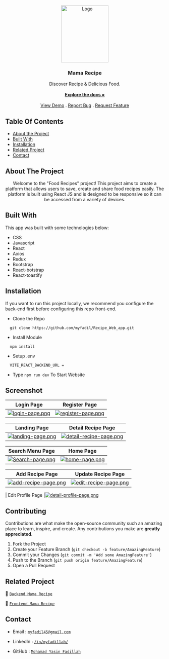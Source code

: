 <br/>
<p align="center">
  <a href="https://recipe-fe-one.vercel.app">
    <img src="https://i.postimg.cc/Xq7rdzF9/logo.png" alt="Logo" width="150" height="180">
  </a>

  <h3 align="center">Mama Recipe</h3>

  <p align="center">
    Discover Recipe & Delicious Food.
    <br/>
    <br/>
    <a href="https://github.com/myfadil/Recipe_Web_app"><strong>Explore the docs »</strong></a>
    <br/>
    <br/>
    <a href="https://recipe-fe-one.vercel.app">View Demo</a>
    .
    <a href="https://github.com/myfadil/Recipe_Web_app/issues">Report Bug</a>
    .
    <a href="https://github.com/myfadil/Recipe_Web_app/issues">Request Feature</a>
  </p>
</p>

## Table Of Contents

- [About the Project](#about-the-project)
- [Built With](#built-with)
- [Installation](#installation)
- [Related Project](#related-project)
- [Contact](#contact)

## About The Project

<p align="center">
 Welcome to the "Food Recipes" project! This project aims to create a platform that allows users to save, create and share food recipes easily. The platform is built using React JS and is designed to be responsive so it can be accessed from a variety of devices.
</p>

## Built With

This app was built with some technologies below:

- CSS
- Javascript
- React
- Axios
- Redux
- Bootstrap
- React-botstrap
- React-toastify

## Installation

If you want to run this project locally, we recommend you configure the back-end first before configuring this repo front-end.

- Clone the Repo

```
  git clone https://github.com/myfadil/Recipe_Web_app.git
```

- Install Module

```
  npm install
```

- Setup .env

```
  VITE_REACT_BACKEND_URL =
```

- Type `npm run dev` To Start Website

## Screenshot

| Login Page                                                                           | Register Page                                                                              |
| ------------------------------------------------------------------------------------ | ------------------------------------------------------------------------------------------ |
| [![login-page.png](https://i.postimg.cc/wjJdZ1XF/login-page.png)](https://postimg.cc/bZzM2NF2) | [![register-page.png](https://i.postimg.cc/WpGV5F7n/register-page.png)](https://postimg.cc/w3jnvBZy) |

| Landing Page                                                                                     | Detail Recipe Page                                                                                  |
| ------------------------------------------------------------------------------------------------ | -------------------------------------------------------------------------------------------------- |
| [![landing-page.png](https://i.postimg.cc/3xBk4rN8/landing-page.png)](https://postimg.cc/qNNJWT2S) | [![detail-recipe-page.png](https://i.postimg.cc/VN95QfQQ/detail-recipe-page.png)](https://postimg.cc/B86J2GnM) |

| Search Menu Page                                                                                     | Home Page                                                                          |
| ------------------------------------------------------------------------------------------------------ | ---------------------------------------------------------------------------------- |
| [![Search-page.png](https://i.postimg.cc/MKF8Thbc/Search-page.png)](https://postimg.cc/zVKQ22Q5) | [![home-page.png](https://i.postimg.cc/GmxVDVvJ/home-page.png)](https://postimg.cc/DSmxkCj8) |

| Add Recipe Page                                                                                | Update Recipe Page                                                                                   |
| ---------------------------------------------------------------------------------------------- | ---------------------------------------------------------------------------------------------------- |
| [![add-recipe-page.png](https://i.postimg.cc/J44kmBPr/add-recipe-page.png)](https://postimg.cc/V5p6Wvxp) | [![edit-recipe-page.png](https://i.postimg.cc/9MmWTy4z/edit-recipe-page.png)](https://postimg.cc/gw7FbXHP) |

| Edit Profile Page |[![detail-profile-page.png](https://i.postimg.cc/Mp02DvJB/detail-profile-page.png)](https://postimg.cc/K1YHcczc)

## Contributing

Contributions are what make the open-source community such an amazing place to learn, inspire, and create. Any contributions you make are **greatly appreciated**.

1. Fork the Project
2. Create your Feature Branch (`git checkout -b feature/AmazingFeature`)
3. Commit your Changes (`git commit -m 'Add some AmazingFeature'`)
4. Push to the Branch (`git push origin feature/AmazingFeature`)
5. Open a Pull Request

## Related Project

:rocket: [`Backend Mama Recipe`](https://github.com/myfadil/Recipe_API)

:rocket: [`Frontend Mama Recipe`](https://github.com/myfadil/Recipe_Web_app)

## Contact

- Email : [`myfadil45@gmail.com`](mailto:myfadil45@gmail.com)

- LinkedIn : [`/in/myfadillah/`](https://www.linkedin.com/in/myfadillah/)

- GitHub : [`Mohamad Yasin Fadillah`](https://github.com/myfadil)